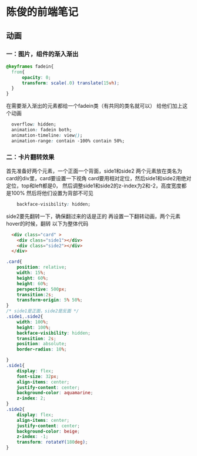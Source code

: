 # 陈俊的前端笔记
## 动画
### 一：图片，组件的渐入渐出
``` css
@keyframes fadein{
  from{
      opacity: 0;
      transform: scale(.0) translate(15vh);
  }
}
```
在需要渐入渐出的元素都给一个fadein类（有共同的类名就可以）
给他们加上这个动画
``` css
  overflow: hidden;
  animation: fadein both;
  animation-timeline: view();
  animation-range: contain -100% contain 50%;
```
### 二：卡片翻转效果
首先准备好两个元素，一个正面一个背面，side1和side2
两个元素放在类名为card的div里，card要设置一下视角
card要用相对定位，然后side1和side2用绝对定位，top和left都是0，
然后调整side1和side2的z-index为2和-2，高度宽度都是100%
然后将他们设置为背部不可见
```css
    backface-visibility: hidden;
```
side2要先翻转一下，确保翻过来的话是正的
再设置一下翻转动画，两个元素hover的时候，翻转
以下为整体代码
```html
  <div class="card" >
    <div class="side1"></div>
    <div class="side2"></div>
  </div>
```
```css
.card{
    position: relative;
    width: 15%;
    height: 60%;
    height: 60%;
    perspective: 500px;
    transition:2s;
    transform-origin: 5% 50%; 
}
/* side1是正面，side2是反面 */
.side1,.side2{
    width: 100%;
    height: 100%;
    backface-visibility: hidden;
    transition: 2s;
    position: absolute;
    border-radius: 10%;

}
.side1{
    display: flex;
    font-size: 32px;
    align-items: center;
    justify-content: center;
    background-color: aquamarine;
    z-index: 2;
}
.side2{
    display: flex;
    align-items: center;
    justify-content: center;
    background-color: beige;
    z-index: -1;
    transform: rotateY(180deg);
}
```
  